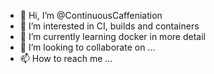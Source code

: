 - 👋 Hi, I’m @ContinuousCaffeniation
- 👀 I’m interested in CI, builds and containers
- 🌱 I’m currently learning docker in more detail
- 💞️ I’m looking to collaborate on ...
- 📫 How to reach me ...

<!---
ContinuousCaffeniation/ContinuousCaffeniation is a ✨ special ✨ repository because its `README.md` (this file) appears on your GitHub profile.
You can click the Preview link to take a look at your changes.
--->
